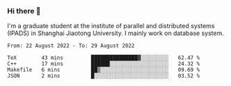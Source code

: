 ### Hi there 👋

I'm a graduate student at the institute of parallel and distributed systems (IPADS) in Shanghai Jiaotong University. I mainly work on database system.

<!--START_SECTION:waka-->

```text
From: 22 August 2022 - To: 29 August 2022

TeX        43 mins         ███████████████▓░░░░░░░░░   62.47 %
C++        17 mins         ██████░░░░░░░░░░░░░░░░░░░   24.32 %
Makefile   6 mins          ██▒░░░░░░░░░░░░░░░░░░░░░░   09.69 %
JSON       2 mins          █░░░░░░░░░░░░░░░░░░░░░░░░   03.52 %
```

<!--END_SECTION:waka-->

<!--
**yqmmm/yqmmm** is a ✨ _special_ ✨ repository because its `README.md` (this file) appears on your GitHub profile.

Here are some ideas to get you started:

- 🔭 I’m currently working on ...
- 🌱 I’m currently learning ...
- 👯 I’m looking to collaborate on ...
- 🤔 I’m looking for help with ...
- 💬 Ask me about ...
- 📫 How to reach me: ...
- 😄 Pronouns: ...
- ⚡ Fun fact: ...
-->
